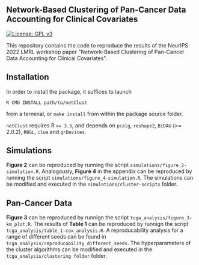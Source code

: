 Network-Based Clustering of Pan-Cancer Data Accounting for Clinical Covariates
-----------

[![License: GPL v3](https://img.shields.io/badge/License-GPLv3-blue.svg)](https://www.gnu.org/licenses/gpl-3.0)

This repository contains the code to reproduce the results of the NeurIPS 2022 LMRL workshop paper "Network-Based Clustering of Pan-Cancer Data Accounting for Clinical Covariates".

Installation
-----------

In order to install the package, it suffices to launch
```
R CMD INSTALL path/to/netClust
```
from a terminal, or `make install` from within the package source folder.

`netClust` requires R `>= 3.5`, and depends on 
`pcalg`, `reshape2`, `BiDAG` (>= 2.0.2),
`RBGL`, `clue` and `grDevices`.

Simulations
-----------

**Figure 2** can be reproduced by running the script `simulations/figure_2-simulation.R`. Analogously, **Figure 4** in the appendix can be reproduced by running the script `simulations/figure_4-simulation.R`. The simulations can be modified and executed in the `simulations/cluster-scripts` folder.

Pan-Cancer Data
-----------

**Figure 3** can be reproduced by runnign the script `tcga_analysis/figure_3-km_plot.R`. The results of **Table 1** can be reproduced by runnign the script `tcga_analysis/table_1-cox_analysis.R`. A reproducability analysis for a range of different seeds can be found in `tcga_analysis/reproducability_different_seeds`. The hyperparameters of the cluster algorithms can be modified and executed in the `tcga_analysis/clustering folder` folder.
